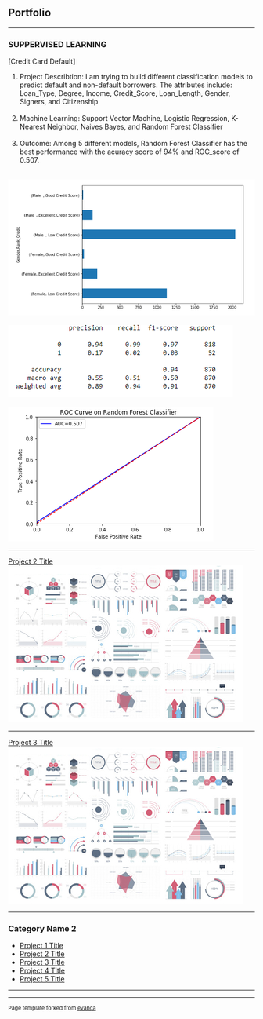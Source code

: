 ## Portfolio

---

### SUPPERVISED LEARNING 

[Credit Card Default]
1. Project Describtion: I am trying to build different classification models to predict default and non-default borrowers. The attributes include: Loan_Type, Degree, Income, Credit_Score, Loan_Length, Gender, Signers, and Citizenship
<br><br>
3. Machine Learning: Support Vector Machine, Logistic Regression, K-Nearest Neighbor, Naives Bayes, and Random Forest Classifier
<br><br>
5. Outcome: Among 5 different models, Random Forest Classifier has the best performance with the acuracy score of 94% and ROC_score of 0.507.
<br><br>
<img src="images/Rank Score.png?raw=true"/>
<br><br>
<img src="images/RF Score.png?raw=true"/>
<br><br>
<img src="images/RF ROC.png?raw=true"/>




---
[Project 2 Title](/pdf/sample_presentation.pdf)
<img src="images/dummy_thumbnail.jpg?raw=true"/>

---
[Project 3 Title](http://example.com/)
<img src="images/dummy_thumbnail.jpg?raw=true"/>

---

### Category Name 2

- [Project 1 Title](http://example.com/)
- [Project 2 Title](http://example.com/)
- [Project 3 Title](http://example.com/)
- [Project 4 Title](http://example.com/)
- [Project 5 Title](http://example.com/)

---




---
<p style="font-size:11px">Page template forked from <a href="https://github.com/evanca/quick-portfolio">evanca</a></p>
<!-- Remove above link if you don't want to attibute -->

